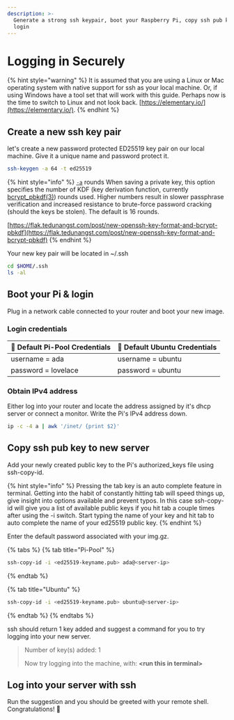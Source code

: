 ```yaml
---
description: >-
  Generate a strong ssh keypair, boot your Raspberry Pi, copy ssh pub key and
  login
---
```


# Logging in Securely

{% hint style="warning" %}
It is assumed that you are using a Linux or Mac operating system with native support for ssh as your local machine. Or, if using Windows have a tool set that will work with this guide. Perhaps now is the time to switch to Linux and not look back. [https://elementary.io/](https://elementary.io/).
{% endhint %}

## Create a new ssh key pair

let's create a new password protected ED25519 key pair on our local machine. Give it a unique name and password protect it.

```bash
ssh-keygen -a 64 -t ed25519
```

{% hint style="info" %}
[`-a`](https://man.openbsd.org/cgi-bin/man.cgi/OpenBSD-current/man1/ssh-keygen.1#a) rounds  When saving a private key, this option specifies the number of KDF \(key derivation function, currently [bcrypt\_pbkdf\(3\)](https://man.openbsd.org/bcrypt_pbkdf.3)\) rounds used. Higher numbers result in slower passphrase verification and increased resistance to brute-force password cracking \(should the keys be stolen\). The default is 16 rounds.

[https://flak.tedunangst.com/post/new-openssh-key-format-and-bcrypt-pbkdf](https://flak.tedunangst.com/post/new-openssh-key-format-and-bcrypt-pbkdf)
{% endhint %}

Your new key pair will be located in ~/.ssh

```bash
cd $HOME/.ssh
ls -al
```

## Boot your Pi & login 

Plug in a network cable connected to your router and boot your new image.

### Login credentials

| 🍓 Default Pi-Pool Credentials | 🦍 Default Ubuntu Credentials |
| :--- | :--- |
| username = ada | username = ubuntu |
| password = lovelace | password = ubuntu |

### Obtain IPv4 address

Either log into your router and locate the address assigned by it's dhcp server or connect a monitor. Write the Pi's IPv4 address down.

```bash
ip -c -4 a | awk '/inet/ {print $2}'
```

## Copy ssh pub key to new server

Add your newly created public key to the Pi's authorized\_keys file using ssh-copy-id.

{% hint style="info" %}
Pressing the tab key is an auto complete feature in terminal. Getting into the habit of constantly hitting tab will speed things up, give insight into options available and prevent typos. In this case ssh-copy-id will give you a list of available public keys if you hit tab a couple times after using the -i switch. Start typing the name of your key and hit tab to auto complete the name of your ed25519 public key.
{% endhint %}

Enter the default password associated with your img.gz.

{% tabs %}
{% tab title="Pi-Pool" %}
```bash
ssh-copy-id -i <ed25519-keyname.pub> ada@<server-ip>
```
{% endtab %}

{% tab title="Ubuntu" %}
```bash
ssh-copy-id -i <ed25519-keyname.pub> ubuntu@<server-ip>
```
{% endtab %}
{% endtabs %}

ssh should return 1 key added and suggest a command for you to try logging into your new server.

> Number of key\(s\) added: 1
>
> Now try logging into the machine, with:  **&lt;run this in terminal&gt;**

## Log into your server with ssh

Run the suggestion and you should be greeted with your remote shell. Congratulations! 🥳 

